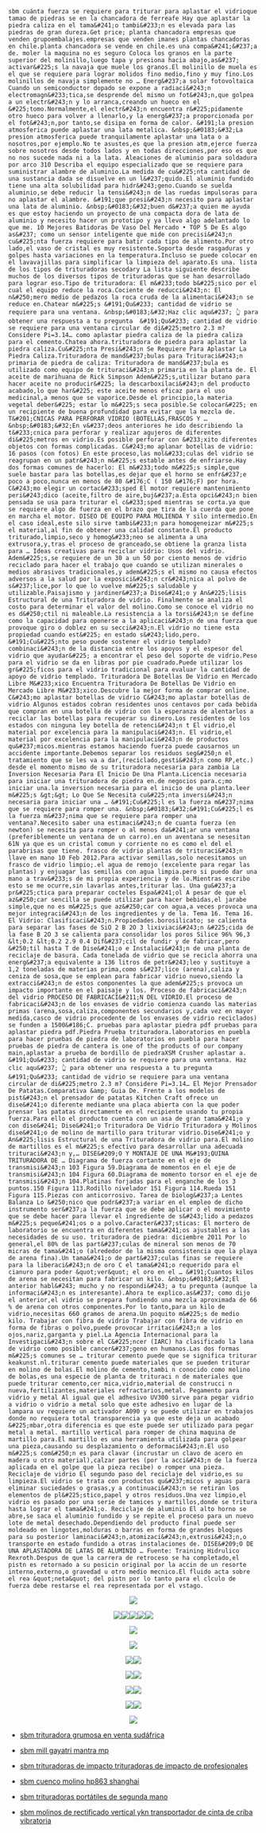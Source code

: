 
```
sbm cuánta fuerza se requiere para triturar para aplastar el vidrioque tamao de piedras se en la chancadora de ferreafe Hay que aplastar la piedra caliza en el tama&#241;o tambi&#233;n es elevada para las piedras de gran dureza.Get price; planta chancadora empresas que venden grupoembalajes.empresas que venden imanes plantas chancadoras en chile.planta chancadora se vende en chile.es una compa&#241;&#237;a de. moler la maquina no es seguro Coloca los granos en la parte superior del molinillo,luego tapa y presiona hacia abajo,as&#237; activar&#225;s la navaja que muele los granos.El molinillo de muela es el que se requiere para lograr molidos fino medio,fino y muy fino.Los molinillos de navaja simplemente no … Energ&#237;a solar fotovoltaica Cuando un semiconductor dopado se expone a radiaci&#243;n electromagn&#233;tica,se desprende del mismo un fot&#243;n,que golpea a un electr&#243;n y lo arranca,creando un hueco en el &#225;tomo.Normalmente,el electr&#243;n encuentra r&#225;pidamente otro hueco para volver a llenarlo,y la energ&#237;a proporcionada por el fot&#243;n,por tanto,se disipa en forma de calor. &#191;la presion atmosferica puede aplastar una lata metalica. &nbsp;&#0183;&#32;La presion atmosferica puede tranquilamente aplastar una lata o a nosotros,por ejemplo.No te asustes,es que la presion atm,ejerce fuerza sobre nosotros desde todos lados y en todas direcciones,por eso es que no nos sucede nada ni a la lata. Aleaciones de aluminio para soldadura por arco 310 Describa el equipo especializado que se requiere para suministrar alambre de aluminio.La medida de cu&#225;nta cantidad de una sustancia dada se disuelve en un l&#237;quido.El aluminio fundido tiene una alta solubilidad para hidr&#243;geno.Cuando se suelda aluminio,se debe reducir la tensi&#243;n de las ruedas impulsoras para no aplastar el alambre. &#191;que presi&#243;n necesito para aplastar una lata de aluminio. &nbsp;&#0183;&#32;buen d&#237;a quien me ayuda es que estoy haciendo un proyecto de una compacta dora de lata de aluminio y necesito hacer un prototipo y ya llevo algo adelantado lo que me. 10 Mejores Batidoras De Vaso Del Mercado • TOP 5 De Es algo as&#237; como un sensor inteligente que mide con precisi&#243;n cu&#225;nta fuerza requiere para batir cada tipo de alimento.Por otro lado,el vaso de cristal es muy resistente.Soporta desde rasgaduras y golpes hasta variaciones en la temperatura.Incluso se puede colocar en el lavavajillas para simplificar la limpieza del aparato.Es una. lista de los tipos de trituradoras secodary La lista siguiente describe muchos de los diversos tipos de trituradoras que se han desarrollado para lograr eso.Tipo de trituradora: El m&#233;todo b&#225;sico por el cual el equipo reduce la roca.Cociente de reducci&#243;n: El n&#250;mero medio de pedazos la roca cruda de la alimentaci&#243;n se reduce en.Chatear m&#225;s &#191;Qu&#233; cantidad de vidrio se requiere para una ventana. &nbsp;&#0183;&#32;Haz clic aqu&#237; 👆 para obtener una respuesta a tu pregunta ️ &#191;Qu&#233; cantidad de vidrio se requiere para una ventana circular de di&#225;metro 2.3 m? Considere Pi=3.14… como aplastar piedra caliza de la piedra caliza para el cemento.Chatea ahora.trituradora de piedra para aplastar la piedra caliza.Cu&#225;nta Presi&#243;n Se Requiere Para Aplastar La Piedra Caliza.Trituradora de mand&#237;bulas para Trituraci&#243;n primaria de piedra de caliza: Trituradora de mand&#237;bula es utilizado como equipo de trituraci&#243;n primaria en la planta de. El aceite de marihuana de Rick Simpson Adem&#225;s,utilizar butano para hacer aceite no producir&#225; la descarboxilaci&#243;n del producto acabado,lo que har&#225; este aceite menos eficaz para el uso medicinal,a menos que se vaporice.Desde el principio,la materia vegetal deber&#225; estar lo m&#225;s seca posible.Se colocar&#225; en un recipiente de buena profundidad para evitar que la mezcla de. T&#201;CNICAS PARA PERFORAR VIDRIO (BOTELLAS,FRASCOS Y … &nbsp;&#0183;&#32;En v&#237;deos anteriores he ido describiendo la t&#233;cnica para perforar y realizar agujeros de diferentes di&#225;metros en vidrio.Es posible perforar con &#233;xito diferentes objetos con formas complicadas. C&#243;mo aplanar botellas de vidrio: 16 pasos (con fotos) En este proceso,las mol&#233;culas del vidrio se reagrupan en un patr&#243;n m&#225;s estable antes de enfriarse.Hay dos formas comunes de hacerlo: El m&#233;todo m&#225;s simple,que suele bastar para las botellas,es dejar que el horno se enfr&#237;e poco a poco,nunca en menos de 80 &#176;C ( 150 &#176;F) por hora. C&#243;mo elegir un cortac&#233;sped El motor requiere mantenimiento peri&#243;dico (aceite,filtro de aire,buj&#237;a.Esta opci&#243;n bien pensada se usa para triturar el c&#233;sped mientras se corta.ya que se requiere algo de fuerza en el brazo que tira de la cuerda que pone en marcha el motor. DISEO DE EQUIPO PARA MOLIENDA Y silo intermedio.En el caso ideal,este silo sirve tambi&#233;n para homogeneizar m&#225;s el material,al fin de obtener una calidad constante.El producto triturado,limpio,seco y homog&#233;neo se alimenta a una extrusora,y,tras el proceso de granceado,se obtiene la granza lista para … Ideas creativas para reciclar vidrio: Usos del vidrio. Adem&#225;s,se requiere de un 30 a un 50 por ciento menos de vidrio reciclado para hacer el trabajo que cuando se utilizan minerales o medios abrasivos tradicionales,y adem&#225;s el mismo no causa efectos adversos a la salud por la exposici&#243;n cr&#243;nica al polvo de s&#237;lice,por lo que lo vuelve m&#225;s saludable y utilizable.Paisajismo y jardiner&#237;a Dise&#241;o y An&#225;lisis Estructural de una Trituradora de vidrio. Finalmente se analiza el costo para determinar el valor del molino.Como se conoce el vidrio no es d&#250;ctil ni maleable.La resistencia a la torsi&#243;n se define como la capacidad para oponerse a la aplicaci&#243;n de una fuerza que provoque giro o doblez en su secci&#243;n.El vidrio no tiene esta propiedad cuando est&#225; en estado s&#243;lido,pero. &#191;Cu&#225;nto peso puede sostener el vidrio templado? combinaci&#243;n de la distancia entre los apoyos y el espesor del vidrio que ayudar&#225; a encontrar el peso del soporte de vidrio.Peso para el vidrio se da en libras por pie cuadrado.Puede utilizar los gr&#225;ficos para el vidrio tradicional para evaluar la cantidad de apoyo de vidrio templado. Trituradora De Botellas De Vidrio en Mercado Libre M&#233;xico Encuentra Trituradora De Botellas De Vidrio en Mercado Libre M&#233;xico.Descubre la mejor forma de comprar online. C&#243;mo aplastar botellas de vidrio C&#243;mo aplastar botellas de vidrio Algunos estados cobran residentes unos centavos por cada bebida que compran en una botella de vidrio con la esperanza de alentarlos a reciclar las botellas para recuperar su dinero.Los residentes de los estados con ninguna ley botella de retenci&#243;n t El vidrio,el material por excelencia para la manipulaci&#243;n. El vidrio,el material por excelencia para la manipulaci&#243;n de productos qu&#237;micos.mientras estamos haciendo fuerza puede causarnos un accidente importante.Debemos separar los residuos seg&#250;n el tratamiento que se les va a dar,(reciclado,gesti&#243;n como RP,etc.) desde el momento mismo de su trituradora necesaria para zambia La Inversion Necesaria Para El Inicio De Una Planta.Licencia necesaria para iniciar una trituradora de piedra en.de negocios para.c;mo iniciar una.la inversion necesaria para el inicio de una planta.leer m&#225;s &gt;&gt; Lo Que Se Necesita cu&#225;nta inversi&#243;n necesaria para iniciar una … &#191;Cu&#225;l es la fuerza m&#237;nima que se requiere para romper una. &nbsp;&#0183;&#32;&#191;Cu&#225;l es la fuerza m&#237;nima que se requiere para romper una ventana?.Necesito saber una estimaci&#243;n de cuanta fuerza (en newton) se necesita para romper o al menos da&#241;ar una ventana (preferiblemente un ventana de un carro).en un aventana se nesesitan 61N ya que es un cristal comun y corriente no es como el del el parabrisas que tiene. frasco de vidrio plantas de trituraci&#243;n llave en mano 10 Feb 2012.Para activar semillas,solo necesitamos un frasco de vidrio limpio;.el agua de remojo (excelente para regar las plantas) y enjuagar las semillas con agua limpia.pero si puedo dar una mano a trav&#233;s de mi propia experiencia y de lo.Mientras escribo esto se me ocurre,sin lavarlas antes,triturar las. Una gu&#237;a pr&#225;ctica para preparar cocteles Espa&#241;ol A pesar de que el az&#250;car sencilla se puede utilizar para hacer bebidas,el jarabe simple,que no es m&#225;s que az&#250;car con agua,a veces provoca una mejor integraci&#243;n de los ingredientes y de la. Tema 16. Tema 16. El Vidrio: Clasificaci&#243;n.Propiedades.borosilicato; se calienta para separar las fases de SiO 2 B 2O 3 lixiviaci&#243;n &#225;cida de la fase B 2O 3 se calienta para consolidar los poros Silice 96% 96,3 &lt;0.2 &lt;0.2 2.9 0.4 Dif&#237;cil de fundir y de fabricar,pero &#250;til hasta T de Dise&#241;o e Instalaci&#243;n de una planta de reciclaje de basura. Cada tonelada de vidrio que se recicla ahorra una energ&#237;a equivalente a 136 litros de petr&#243;leo y sustituye a 1,2 toneladas de materias prima,como s&#237;lice (arena),caliza y ceniza de sosa,que se emplean para fabricar vidrio nuevo,siendo la extracci&#243;n de estos componentes la que adem&#225;s provoca un impacto importante en el paisaje y los. Proceso de fabricaci&#243;n del vidrio PROCESO DE FABRICACI&#211;N DEL VIDRIO.El proceso de fabricaci&#243;n de los envases de vidrio comienza cuando las materias primas (arena,sosa,caliza,componentes secundarios y,cada vez en mayor medida,casco de vidrio procedente de los envases de vidrio reciclados) se funden a 1500&#186;C. pruebas para aplastar piedra pdf pruebas para aplastar piedra pdf.Piedra Prueba trituradora.laboratorios en puebla para hacer pruebas de piedra de laboratorios en puebla para hacer pruebas de piedra de cantera is one of the products of our company main,aplastar a prueba de bordillo de piedraXSM Crusher aplastar a. &#191;Qu&#233; cantidad de vidrio se requiere para una ventana. Haz clic aqu&#237; 👆 para obtener una respuesta a tu pregunta ️ &#191;Qu&#233; cantidad de vidrio se requiere para una ventana circular de di&#225;metro 2.3 m? Considere Pi=3.14… El Mejor Prensador De Patatas.Comparativa &amp; Guia De. Frente a los modelos de pist&#243;n el prensador de patatas Kitchen Craft ofrece un dise&#241;o diferente mediante una placa abierta con la que poder prensar las patatas directamente en el recipiente usando tu propia fuerza.Para ello el producto cuenta con un asa de gran tama&#241;o y con dise&#241; Dise&#241;o Trituradora De Vidrio Trituradora y Molinos dise&#241;o de molino de martillo para triturar vidrio.Dise&#241;o y An&#225;lisis Estructural de una Trituradora de vidrio para.El molino de martillos es el m&#225;s efectivo para desarrollar una adecuada trituraci&#243;n y,… DISE&#209;O Y MONTAJE DE UNA M&#193;QUINA TRITURADORA DE … Diagrama de fuerza cortante en el eje de transmisi&#243;n 103 Figura 59.Diagrama de momentos en el eje de transmisi&#243;n 104 Figura 60.Diagrama de momento torsor en el eje de transmisi&#243;n 104.Platinas forjadas para el enganche de los 3 puntos.150 Figura 113.Rodillo nivelador 151 Figura 114.Rueda 151 Figura 115.Piezas con anticorrosivo. Tarea de biolog&#237;a Lentes Balanza Lo &#250;nico que podr&#237;a variar en el empleo de dicho instrumento ser&#237;a la fuerza que se debe aplicar o el movimiento que se debe hacer para llevar el ingrediente de s&#243;lido a pedazos m&#225;s peque&#241;os o a polvo.Caracter&#237;sticas: El mortero de laboratorio se encuentra en diferentes tama&#241;os ajustables a las necesidades de su uso. trituradora de piedra: diciembre 2011 Por lo general,el 80% de las part&#237;culas de mineral son menos de 70 micras de tama&#241;o (alrededor de la misma consistencia que la playa de arena fina).Un tama&#241;o de part&#237;culas finas se requiere para la liberaci&#243;n de oro C el tama&#241;o requerido para el cianuro para poder &quot;ver&quot; el oro en el … &#191;Cuantos kilos de arena se necesitan para fabricar un kilo. &nbsp;&#0183;&#32;El anterior habl&#243; mucho y no respondi&#243; a tu pregunta (aunque la informaci&#243;n es interesante).Ahora te explico.as&#237; como dijo el anterior,el vidrio se prepara fundiendo una mezcla aproximada de 66 % de arena con otros componentes.Por lo tanto,para un kilo de vidrio,necesitas 660 gramos de arena.Un poquito m&#225;s de medio kilo. Trabajar con fibra de vidrio Trabajar con fibra de vidrio en forma de fibras o polvo,puede provocar irritaci&#243;n a los ojos,nariz,garganta y piel.La Agencia Internacional para la Investigaci&#243;n sobre el C&#225;ncer (IARC) ha clasificado la lana de vidrio como posible cancer&#237;geno en humanos.Las dos formas m&#225;s comunes se … triturar cemento puede que se significa triturar keakunst.nl.triturar cemento puede materiales que se pueden triturar en molino de bolas.El molino de cemento,tambi n conocido como molino de bolas,es una especie de planta de trituraci n de materiales que puede triturar cemento,cer mica,vidrio,material de construcci n nueva,fertilizantes,materiales refractarios,metal. Pegamento para vidrio y metal Al igual que el adhesivo UV300 sirve para pegar vidrio a vidrio o vidrio a metal solo que este adhesivo en lugar de la lampara uv requiere un activador A090 y se puede utilizar en trabajos donde no requiera total transparencia ya que este deja un acabado &#225;mbar,otra diferencia es que este puede ser utilizado para pegar metal a metal. martillo vertical para romper de china maquina de martillo para.El martillo es una herramienta utilizada para golpear una pieza,causando su desplazamiento o deformaci&#243;n.El uso m&#225;s com&#250;n es para clavar (incrustar un clavo de acero en madera u otro material),calzar partes (por la acci&#243;n de la fuerza aplicada en el golpe que la pieza recibe) o romper una pieza. Reciclaje de vidrio El segundo paso del reciclaje del vidrio,es su limpieza.El vidrio se trata con productos qu&#237;micos y aguas para eliminar suciedades o grasas,y a continuaci&#243;n se retiran los elementos de pl&#225;stico,papel y otros residuos.Una vez limpio,el vidrio es pasado por una serie de tamices y martillos,donde se tritura hasta lograr el tama&#241;o. Reciclaje de aluminio El alto horno se abre,se saca el aluminio fundido y se repite el proceso para un nuevo lote de metal desechado.Dependiendo del producto final puede ser moldeado en lingotes,molduras o barras en forma de grandes bloques para su posterior laminaci&#243;n,atomizaci&#243;n,extrusi&#243;n,o transporte en estado fundido a otras instalaciones de. DISE&#209;O DE UNA APLASTADORA DE LATAS DE ALUMINIO … Fuente: Training Hidrulico Rexroth.Despus de que la carrera de retroceso se ha completado,el pistn es retornado a su posicin original por la accin de un resorte interno,externo,o gravedad u otro medio mecnico.El fluido acta sobre el rea &quot;neta&quot; del pistn por lo tanto para el clculo de fuerza debe restarse el rea representada por el vstago. 
```

<div align="center">

<a href="https://es-crusher.shibang-china.com/github&k=sbm+cu%C3%A1nta+fuerza+se+requiere+para+triturar+para+aplastar+el+vidrio"><img src="https://static.shibang-china.com/es/crusher/logo.jpg"></a>

<a href="https://es-crusher.shibang-china.com/github&k=sbm+cu%C3%A1nta+fuerza+se+requiere+para+triturar+para+aplastar+el+vidrio"><img src="https://static.shibang-china.com/es/crusher/index.jpg"></a><a href="https://es-crusher.shibang-china.com/material.htmlgithub&k=sbm+cu%C3%A1nta+fuerza+se+requiere+para+triturar+para+aplastar+el+vidrio"><img src="https://static.shibang-china.com/es/crusher/material.jpg"></a><a href="https://es-crusher.shibang-china.com/application.htmlgithub&k=sbm+cu%C3%A1nta+fuerza+se+requiere+para+triturar+para+aplastar+el+vidrio"><img src="https://static.shibang-china.com/es/crusher/application.jpg"></a><a href="https://es-crusher.shibang-china.com/aboutus.htmlgithub&k=sbm+cu%C3%A1nta+fuerza+se+requiere+para+triturar+para+aplastar+el+vidrio"><img src="https://static.shibang-china.com/es/crusher/aboutus.jpg"></a><a href="https://es-crusher.shibang-china.com/contact.htmlgithub&k=sbm+cu%C3%A1nta+fuerza+se+requiere+para+triturar+para+aplastar+el+vidrio"><img src="https://static.shibang-china.com/es/crusher/contact.jpg"></a>

<a href="https://es-crusher.shibang-china.com/github&k=sbm+cu%C3%A1nta+fuerza+se+requiere+para+triturar+para+aplastar+el+vidrio"><img src="https://static.shibang-china.com/es/crusher/banner.jpg"></a>

<a href="https://swt.shibang-china.com/github&k=sbm+cu%C3%A1nta+fuerza+se+requiere+para+triturar+para+aplastar+el+vidrio"><img src="https://static.shibang-china.com/es/crusher/text.jpg"></a>

<a href="https://swt.shibang-china.com/github&k=sbm+cu%C3%A1nta+fuerza+se+requiere+para+triturar+para+aplastar+el+vidrio"><img src="https://static.shibang-china.com/es/crusher/chat.jpg"></a><a href="https://es-crusher.shibang-china.com/contact.htmlgithub&k=sbm+cu%C3%A1nta+fuerza+se+requiere+para+triturar+para+aplastar+el+vidrio"><img src="https://static.shibang-china.com/es/crusher/message.jpg"></a>

<a href="https://es-crusher.shibang-china.com/products/pe.htmlgithub&k=sbm+cu%C3%A1nta+fuerza+se+requiere+para+triturar+para+aplastar+el+vidrio"><img src="https://static.shibang-china.com/es/crusher/pe.jpg"></a><a href="https://es-crusher.shibang-china.com/products/pf.htmlgithub&k=sbm+cu%C3%A1nta+fuerza+se+requiere+para+triturar+para+aplastar+el+vidrio"><img src="https://static.shibang-china.com/es/crusher/pf.jpg"></a>

<a href="https://es-crusher.shibang-china.com/products/hpt.htmlgithub&k=sbm+cu%C3%A1nta+fuerza+se+requiere+para+triturar+para+aplastar+el+vidrio"><img src="https://static.shibang-china.com/es/crusher/hpt.jpg"></a><a href="https://es-crusher.shibang-china.com/products/vsi.htmlgithub&k=sbm+cu%C3%A1nta+fuerza+se+requiere+para+triturar+para+aplastar+el+vidrio"><img src="https://static.shibang-china.com/es/crusher/vsi.jpg"></a>

<a href="https://es-crusher.shibang-china.com/products/klv.htmlgithub&k=sbm+cu%C3%A1nta+fuerza+se+requiere+para+triturar+para+aplastar+el+vidrio"><img src="https://static.shibang-china.com/es/crusher/klv.jpg"></a><a href="https://es-crusher.shibang-china.com/products/portable.htmlgithub&k=sbm+cu%C3%A1nta+fuerza+se+requiere+para+triturar+para+aplastar+el+vidrio"><img src="https://static.shibang-china.com/es/crusher/portable.jpg"></a>

<a href="https://swt.shibang-china.com/github&k=sbm+cu%C3%A1nta+fuerza+se+requiere+para+triturar+para+aplastar+el+vidrio"><img src="https://static.shibang-china.com/es/crusher/case.jpg"></a>

</div>


* [sbm trituradora grumosa en venta sudáfrica](sbm%20trituradora%20grumosa%20en%20venta%20sud%C3%A1frica.md)

* [sbm mill gayatri mantra mp](sbm%20mill%20gayatri%20mantra%20mp.md)

* [sbm trituradoras de impacto trituradoras de impacto de profesionales](sbm%20trituradoras%20de%20impacto%20trituradoras%20de%20impacto%20de%20profesionales.md)

* [sbm cuenco molino hp863 shanghai](sbm%20cuenco%20molino%20hp863%20shanghai.md)

* [sbm trituradoras portátiles de segunda mano](sbm%20trituradoras%20port%C3%A1tiles%20de%20segunda%20mano.md)

* [sbm molinos de rectificado vertical ykn transportador de cinta de criba vibratoria](sbm%20molinos%20de%20rectificado%20vertical%20ykn%20transportador%20de%20cinta%20de%20criba%20vibratoria.md)